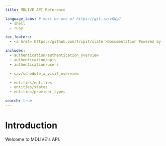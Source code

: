```yaml
---
title: MDLIVE API Reference

language_tabs: # must be one of https://git.io/vQNgJ
  - shell
  - ruby

toc_footers:
  - <a href='https://github.com/tripit/slate'>Documentation Powered by Slate</a>

includes:
  - authentication/authentication_overview
  - authentication/apis
  - authentication/users

  - sav/schedule_a_visit_overview

  - entities/entities
  - entities/states
  - entities/provider_types

search: true
---
```


# Introduction

Welcome to MDLIVE's API.



